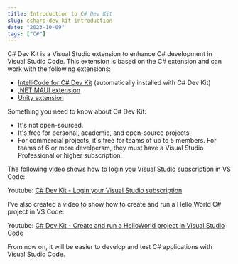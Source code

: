 ```yaml
---
title: Introduction to C# Dev Kit
slug: csharp-dev-kit-introduction
date: "2023-10-09"
tags: ["C#"]
---
```


C# Dev Kit is a Visual Studio extension to enhance C# development in Visual Studio Code. This extension is based on the C# extension and can work with the following extensions:

- [IntelliCode for C# Dev Kit](https://marketplace.visualstudio.com/items?itemName=ms-dotnettools.vscodeintellicode-csharp) (automatically installed with C# Dev Kit)
- [.NET MAUI extension](https://marketplace.visualstudio.com/items?itemName=ms-dotnettools.dotnet-maui)
- [Unity extension](https://marketplace.visualstudio.com/items?itemName=VisualStudioToolsForUnity.vstuc)

Something you need to know about C# Dev Kit:

- It's not open-sourced.
- It's free for personal, academic, and open-source projects. 
- For commercial projects, it's free for teams of up to 5 members. For teams of 6 or more develpersm, they must have a Visual Studio Professional or higher subscription.

The following video shows how to login you Visual Studio subscription in VS Code:

Youtube: [C# Dev Kit - Login your Visual Studio subscription](https://www.youtube.com/watch?v=FPwCrmVFawU)

I've also created a video to show how to create and run a Hello World C# project in VS Code:

Youtube: [C# Dev Kit - Create and run a HelloWorld project in Visual Studio Code](https://www.youtube.com/watch?v=MSYtwrLI-jk)

From now on, it will be easier to develop and test C# applications with Visual Studio Code.